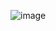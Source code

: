![image](https://github.com/suraj2510/TaillWind--css-PROJECT/assets/121401103/e50b9c40-64c9-415d-bcf4-e57c0118e3c1)
